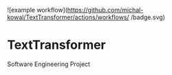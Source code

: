 ![example workflow](https://github.com/michal-kowal/TextTransformer/actions/workflows/<file>
/badge.svg)
# TextTransformer
Software Engineering Project
